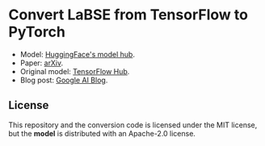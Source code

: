 # Convert LaBSE from TensorFlow to PyTorch

- Model: [HuggingFace's model hub](https://huggingface.co/setu4993/LaBSE).
- Paper: [arXiv](https://arxiv.org/abs/2007.01852).
- Original model: [TensorFlow Hub](https://tfhub.dev/google/LaBSE/1).
- Blog post: [Google AI Blog](https://ai.googleblog.com/2020/08/language-agnostic-bert-sentence.html).

## License

This repository and the conversion code is licensed under the MIT license, but the **model** is distributed with an Apache-2.0 license.
